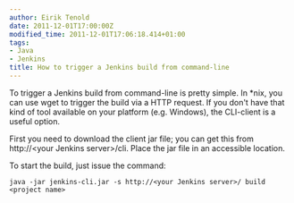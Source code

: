 ```yaml
---
author: Eirik Tenold
date: 2011-12-01T17:00:00Z
modified_time: 2011-12-01T17:06:18.414+01:00
tags:
- Java
- Jenkins
title: How to trigger a Jenkins build from command-line
---
```


To trigger a Jenkins build from command-line is pretty simple. In *nix, you can use wget to trigger the build 
via a HTTP request. If you don't have that kind of tool available on your platform (e.g. Windows), the CLI-client 
is a useful option.

First you need to download the client jar file; you can get this from http://&lt;your Jenkins server&gt;/cli. 
Place the jar file in an accessible location.

To start the build, just issue the command:

    java -jar jenkins-cli.jar -s http://<your Jenkins server>/ build <project name>